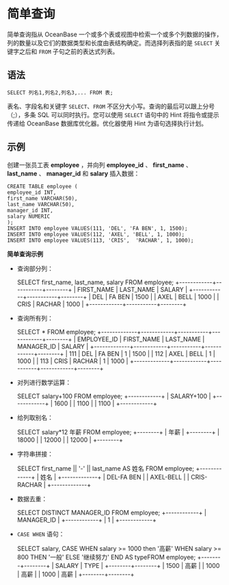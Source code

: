 简单查询 
=========================



简单查询指从 OceanBase 一个或多个表或视图中检索一个或多个列数据的操作，列的数量以及它们的数据类型和长度由表结构确定。而选择列表指的是 `SELECT` 关键字之后和 `FROM` 子句之前的表达式列表。

语法 
--------------

    SELECT 列名1,列名2,列名3,... FROM 表;



表名、字段名和关键字 `SELECT`、`FROM` 不区分大小写。查询的最后可以跟上分号（;），多条 SQL 可以同时执行。您可以使用 `SELECT` 语句中的 Hint 将指令或提示传递给 OceanBase 数据库优化器。优化器使用 Hint 为语句选择执行计划。

示例 
--------------

创建一张员工表 **employee** ，并向列 **employee_id** 、 **first_name** 、 **last_name** 、 **manager_id** 和 **salary** 插入数据：

    CREATE TABLE employee (
    employee_id INT,
    first_name VARCHAR(50),
    last_name VARCHAR(50),
    manager_id INT,
    salary NUMERIC
    );
    INSERT INTO employee VALUES(111, 'DEL', 'FA BEN', 1, 1500);
    INSERT INTO employee VALUES(112, 'AXEL', 'BELL', 1, 1000);
    INSERT INTO employee VALUES(113, 'CRIS',  'RACHAR', 1, 1000);

 **简单查询示例**

* 查询部分列：

  




    SELECT first_name, last_name, salary FROM employee;
    +------------+-----------+--------+
    | FIRST_NAME | LAST_NAME | SALARY |
    +------------+-----------+--------+
    | DEL        | FA BEN    |   1500 |
    | AXEL       | BELL      |   1000 |
    | CRIS       | RACHAR    |   1000 |
    +------------+-----------+--------+



* 查询所有列：

  




    SELECT * FROM employee;
    +-------------+------------+-----------+------------+--------+
    | EMPLOYEE_ID | FIRST_NAME | LAST_NAME | MANAGER_ID | SALARY |
    +-------------+------------+-----------+------------+--------+
    |         111 | DEL        | FA BEN    |          1 |   1500 |
    |         112 | AXEL       | BELL      |          1 |   1000 |
    |         113 | CRIS       | RACHAR    |          1 |   1000 |
    +-------------+------------+-----------+------------+--------+



* 对列进行数学运算：

  




    SELECT salary+100 FROM employee;
    +------------+
    | SALARY+100 |
    +------------+
    |       1600 |
    |       1100 |
    |       1100 |
    +------------+



* 给列取别名：

  




    SELECT salary*12 年薪 FROM employee;
    +--------+
    | 年薪   |
    +--------+
    |  18000 |
    |  12000 |
    |  12000 |
    +--------+



* 字符串拼接：

  




    SELECT first_name || '-' || last_name  AS 姓名 FROM employee;
    +-------------+
    | 姓名        |
    +-------------+
    | DEL-FA BEN  |
    | AXEL-BELL   |
    | CRIS-RACHAR |
    +-------------+



* 数据去重：

  




    SELECT DISTINCT MANAGER_ID FROM employee;
    +------------+
    | MANAGER_ID |
    +------------+
    |          1 |
    +------------+



* `CASE WHEN` 语句：




    SELECT salary, CASE WHEN salary >= 1000 then '高薪' WHEN salary >= 800 THEN '一般' 
    ELSE '继续努力' END AS typeFROM employee;
    +--------+--------+
    | SALARY | TYPE   |
    +--------+--------+
    |   1500 | 高薪   |
    |   1000 | 高薪   |
    |   1000 | 高薪   |
    +--------+--------+


